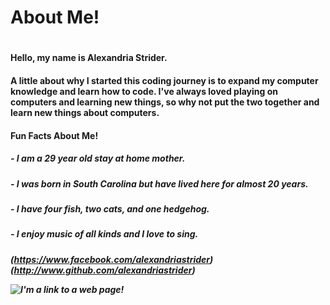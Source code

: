 <h1> About Me! <h1>
<h4> Hello, my name is Alexandria Strider. <h4>

<h7> A little about why I started this coding journey is to expand my computer knowledge and learn how to code. I've always loved playing on computers and learning new things, so why not put the two together and learn new things about computers.

<h4> Fun Facts About Me! <h4>
<h5>- I am a 29 year old stay at home mother. <h5>
<h5>- I was born in South Carolina but have lived here for almost 20 years. <h5>
<h5>- I have four fish, two cats, and one hedgehog. <h5>
<h5>- I enjoy music of all kinds and I love to sing. <h5>

(https://www.facebook.com/alexandriastrider)
(http://www.github.com/alexandriastrider)












![I'm a link to a web page!](https://scontent-atl3-1.xx.fbcdn.net/v/t1.0-9/18835791_1420622964665854_196340579656043332_n.jpg?oh=135a35c058660a6741e3900ffbe773d1&oe=5B253979)
